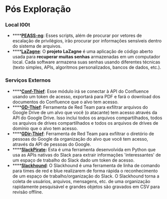 # Pós Exploração

### **Local l00t**

* \*\*\*\*[**PEASS-ng**](https://github.com/carlospolop/PEASS-ng): Esses scripts, além de procurar por vetores de escalação de privilégios, irão procurar por informações sensíveis dentro do sistema de arquivos.
* \*\*\*\*[**LaZagne**](https://github.com/AlessandroZ/LaZagne): O **projeto LaZagne** é uma aplicação de código aberto usada para **recuperar muitas senhas** armazenadas em um computador local. Cada software armazena suas senhas usando diferentes técnicas \(texto simples, APIs, algoritmos personalizados, bancos de dados, etc.\).

### **Serviços Externos**

* \*\*\*\*[**Conf-Thief**](https://github.com/antman1p/Conf-Thief): Esse módulo irá se conectar à API do Confluence usando um token de acesso, exportará para PDF e fará o download dos documentos do Confluence que o alvo tem acesso.
* \*\*\*\*[**GD-Thief**](https://github.com/antman1p/GD-Thief): Ferramenta de Red Team para exfiltrar arquivos do Google Drive de um alvo que você (o atacante) tem acesso através da API do Google Drive. Isso inclui todos os arquivos compartilhados, todos os arquivos de drives compartilhados e todos os arquivos de drives de domínio que o alvo tem acesso.
* \*\*\*\*[**GDir-Thief**](https://github.com/antman1p/GDir-Thief): Ferramenta de Red Team para exfiltrar o diretório de pessoas do Google da organização do alvo que você tem acesso, através da API de pessoas do Google.
* \*\*\*\*[**SlackPirate**](https://github.com/emtunc/SlackPirate)**:** Esta é uma ferramenta desenvolvida em Python que usa as APIs nativas do Slack para extrair informações 'interessantes' de um espaço de trabalho do Slack dado um token de acesso.
* \*\*\*\*[**Slackhound**](https://github.com/BojackThePillager/Slackhound): O Slackhound é uma ferramenta de linha de comando para times de red e blue realizarem de forma rápida o reconhecimento de um espaço de trabalho/organização do Slack. O Slackhound torna a coleta de usuários, arquivos, mensagens, etc. de uma organização rapidamente pesquisável e grandes objetos são gravados em CSV para revisão offline.
